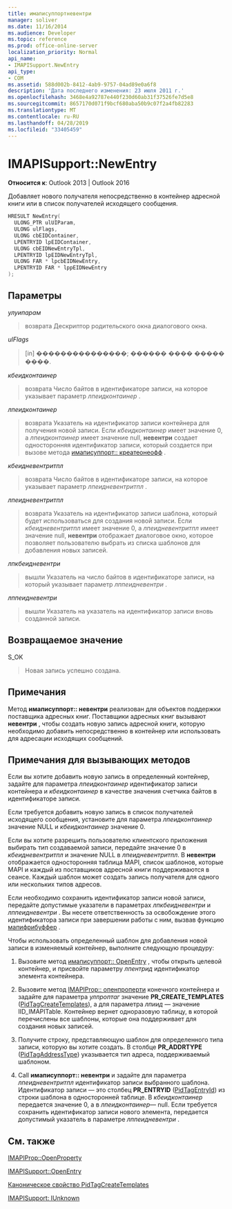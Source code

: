 ```yaml
---
title: имаписуппортневентри
manager: soliver
ms.date: 11/16/2014
ms.audience: Developer
ms.topic: reference
ms.prod: office-online-server
localization_priority: Normal
api_name:
- IMAPISupport.NewEntry
api_type:
- COM
ms.assetid: 588d002b-8412-4ab9-9757-04ad89e0a6f8
description: 'Дата последнего изменения: 23 июля 2011 г.'
ms.openlocfilehash: 3468e4a92787e440f230d60ab31f37526fe7d5e8
ms.sourcegitcommit: 8657170d071f9bcf680aba50b9c07f2a4fb82283
ms.translationtype: MT
ms.contentlocale: ru-RU
ms.lasthandoff: 04/28/2019
ms.locfileid: "33405459"
---
```

# <a name="imapisupportnewentry"></a>IMAPISupport::NewEntry

  
  
**Относится к**: Outlook 2013 | Outlook 2016 
  
Добавляет нового получателя непосредственно в контейнер адресной книги или в список получателей исходящего сообщения.
  
```cpp
HRESULT NewEntry(
  ULONG_PTR ulUIParam,
  ULONG ulFlags,
  ULONG cbEIDContainer,
  LPENTRYID lpEIDContainer,
  ULONG cbEIDNewEntryTpl,
  LPENTRYID lpEIDNewEntryTpl,
  ULONG FAR * lpcbEIDNewEntry,
  LPENTRYID FAR * lppEIDNewEntry
);
```

## <a name="parameters"></a>Параметры

 _улуипарам_
  
> возврата Дескриптор родительского окна диалогового окна.
    
 _ulFlags_
  
> [in] ���������������; ������ ���� ����� ����.
    
 _кбеидконтаинер_
  
> возврата Число байтов в идентификаторе записи, на которое указывает параметр _лпеидконтаинер_ . 
    
 _лпеидконтаинер_
  
> возврата Указатель на идентификатор записи контейнера для получения новой записи. Если _кбеидконтаинер_ имеет значение 0, а _лпеидконтаинер_ имеет значение null, **невентри** создает односторонняя идентификатор записи, который создается при вызове метода [имаписуппорт:: креатеонеофф](imapisupport-createoneoff.md) . 
    
 _кбеидневентритпл_
  
> возврата Число байтов в идентификаторе записи, на которое указывает параметр _лпеидневентритпл_ . 
    
 _лпеидневентритпл_
  
> возврата Указатель на идентификатор записи шаблона, который будет использоваться для создания новой записи. Если _кбеидневентритпл_ имеет значение 0, а _лпеидневентритпл_ имеет значение null, **невентри** отображает диалоговое окно, которое позволяет пользователю выбрать из списка шаблонов для добавления новых записей. 
    
 _лпкбеидневентри_
  
> вышли Указатель на число байтов в идентификаторе записи, на который указывает параметр _лппеидневентри_ . 
    
 _лппеидневентри_
  
> вышли Указатель на указатель на идентификатор записи вновь созданной записи.
    
## <a name="return-value"></a>Возвращаемое значение

S_OK 
  
> Новая запись успешно создана.
    
## <a name="remarks"></a>Примечания

Метод **имаписуппорт:: невентри** реализован для объектов поддержки поставщика адресных книг. Поставщики адресных книг вызывают **невентри** , чтобы создать новую запись адресной книги, которую необходимо добавить непосредственно в контейнер или использовать для адресации исходящих сообщений. 
  
## <a name="notes-to-callers"></a>Примечания для вызывающих методов

Если вы хотите добавить новую запись в определенный контейнер, задайте для параметра _лпеидконтаинер_ идентификатор записи контейнера и _кбеидконтаинер_ в качестве значения счетчика байтов в идентификаторе записи. 
  
Если требуется добавить новую запись в список получателей исходящего сообщения, установите для параметра _лпеидконтаинер_ значение NULL и _кбеидконтаинер_ значение 0. 
  
Если вы хотите разрешить пользователю клиентского приложения выбирать тип создаваемой записи, передайте значение 0 в _кбеидневентритпл_ и значение NULL в _лпеидневентритпл_. В **невентри** отображается односторонняя таблица MAPI, список шаблонов, которые MAPI и каждый из поставщиков адресной книги поддерживаются в сеансе. Каждый шаблон может создать запись получателя для одного или нескольких типов адресов. 
  
Если необходимо сохранить идентификатор записи новой записи, передайте допустимые указатели в параметрах _лпкбеидневентри_ и _лппеидневентри_ . Вы несете ответственность за освобождение этого идентификатора записи при завершении работы с ним, вызвав функцию [мапифрибуффер](mapifreebuffer.md) . 
  
Чтобы использовать определенный шаблон для добавления новой записи в изменяемый контейнер, выполните следующую процедуру:
  
1. Вызовите метод [имаписуппорт:: OpenEntry](imapisupport-openentry.md) , чтобы открыть целевой контейнер, и присвойте параметру _лпентрид_ идентификатор элемента контейнера. 
    
2. Вызовите метод [IMAPIProp:: опенпроперти](imapiprop-openproperty.md) конечного контейнера и задайте для параметра _улпроптаг_ значение **PR_CREATE_TEMPLATES** ([PidTagCreateTemplates](pidtagcreatetemplates-canonical-property.md)), а для параметра _лпиид_ — значение IID_IMAPITable. Контейнер вернет одноразовую таблицу, в которой перечислены все шаблоны, которые она поддерживает для создания новых записей. 
    
3. Получите строку, представляющую шаблон для определенного типа записи, которую вы хотите создать. В столбце **PR_ADDRTYPE** ([PidTagAddressType](pidtagaddresstype-canonical-property.md)) указывается тип адреса, поддерживаемый шаблоном. 
    
4. Call **имаписуппорт:: невентри** и задайте для параметра _лпеидневентритпл_ идентификатор записи выбранного шаблона. Идентификатор записи — это столбец **PR_ENTRYID** ([PidTagEntryId](pidtagentryid-canonical-property.md)) из строки шаблона в односторонней таблице. В _кбеидконтаинер_ передается значение 0, а в _лпеидконтаинер_— null. Если требуется сохранить идентификатор записи нового элемента, передается допустимый указатель в параметре _лппеидневентри_ . 
    
## <a name="see-also"></a>См. также



[IMAPIProp::OpenProperty](imapiprop-openproperty.md)
  
[IMAPISupport::OpenEntry](imapisupport-openentry.md)
  
[Каноническое свойство PidTagCreateTemplates](pidtagcreatetemplates-canonical-property.md)
  
[IMAPISupport: IUnknown](imapisupportiunknown.md)

